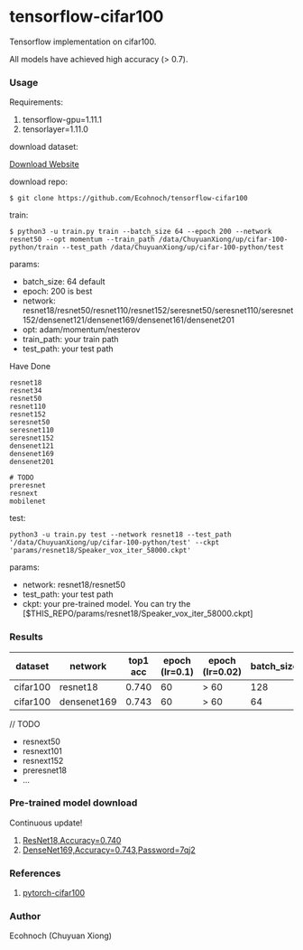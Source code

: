 # tensorflow-cifar100

Tensorflow implementation on cifar100.

All models have achieved high accuracy (> 0.7).


### Usage

Requirements:

1. tensorflow-gpu=1.11.1
2. tensorlayer=1.11.0

download dataset:

[Download Website](https://www.cs.toronto.edu/~kriz/cifar.html )

download repo:

```
$ git clone https://github.com/Ecohnoch/tensorflow-cifar100
```

train:

```
$ python3 -u train.py train --batch_size 64 --epoch 200 --network resnet50 --opt momentum --train_path /data/ChuyuanXiong/up/cifar-100-python/train --test_path /data/ChuyuanXiong/up/cifar-100-python/test
```

params:

* batch_size: 64 default
* epoch: 200 is best
* network: resnet18/resnet50/resnet110/resnet152/seresnet50/seresnet110/seresnet152/densenet121/densenet169/densenet161/densenet201
* opt: adam/momentum/nesterov
* train_path:  your train path
* test_path: your test path

Have Done
```
resnet18
resnet34
resnet50
resnet110
resnet152
seresnet50
seresnet110
seresnet152
densenet121
densenet169
densenet201

# TODO
preresnet
resnext
mobilenet
```


test:

```
python3 -u train.py test --network resnet18 --test_path '/data/ChuyuanXiong/up/cifar-100-python/test' --ckpt 'params/resnet18/Speaker_vox_iter_58000.ckpt'
```

params:

* network: resnet18/resnet50
* test_path: your test path
* ckpt:  your pre-trained model. You can try the [\$THIS_REPO/params/resnet18/Speaker_vox_iter_58000.ckpt]




### Results

dataset | network | top1 acc | epoch (lr=0.1) | epoch (lr=0.02) |  batch_size | initializer |  warmup |   weight decay|
--------|---------|---------|-----------------|----------------|--------------|-------------|---------|--------------|
cifar100| resnet18   | 0.740  |   60          | > 60           |    128       | msra       |     0    |        0
cifar100| densenet169| 0.743 |  60            | > 60           |    64        | orth       |     1    |      5e-4     


// TODO

* resnext50
* resnext101
* resnext152
* preresnet18
* ...

### Pre-trained model download

Continuous update!

1. [ResNet18,Accuracy=0.740](https://github.com/Ecohnoch/tensorflow-cifar100/tree/master/params/resnet18)
2. [DenseNet169,Accuracy=0.743,Password=7qj2](https://pan.baidu.com/s/1Watp2FzcuLBym_x4FyrzBA)




### References

1. [pytorch-cifar100](https://github.com/weiaicunzai/pytorch-cifar100)

### Author

Ecohnoch (Chuyuan Xiong)